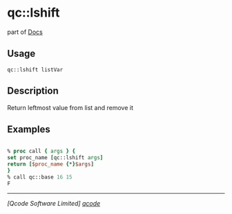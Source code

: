qc::lshift
==========

part of [Docs](.)

Usage
-----
`
        qc::lshift listVar
    `

Description
-----------
Return leftmost value from list and remove it

Examples
--------
```tcl

% proc call { args } {
set proc_name [qc::lshift args]
return [$proc_name {*}$args]
}
% call qc::base 16 15
F
```

----------------------------------
*[Qcode Software Limited] [qcode]*

[qcode]: www.qcode.co.uk "Qcode Software"